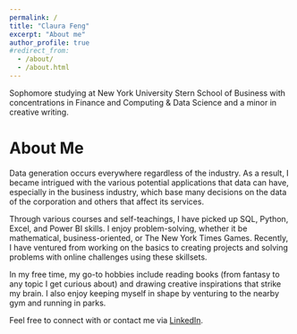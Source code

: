 ```yaml
---
permalink: /
title: "Claura Feng"
excerpt: "About me"
author_profile: true
#redirect_from: 
  - /about/
  - /about.html
---
```


Sophomore studying at New York University Stern School of Business with concentrations in Finance and Computing & Data Science and a minor in creative writing.

About Me
======

Data generation occurs everywhere regardless of the industry. As a result, I became intrigued with the various potential applications that data can have, especially in the business industry, which base many decisions on the data of the corporation and others that affect its services.

Through various courses and self-teachings, I have picked up SQL, Python, Excel, and Power BI skills. I enjoy problem-solving, whether it be mathematical, business-oriented, or The New York Times Games. Recently, I have ventured from working on the basics to creating projects and solving problems with online challenges using these skillsets.

In my free time, my go-to hobbies include reading books (from fantasy to any topic I get curious about) and drawing creative inspirations that strike my brain. I also enjoy keeping myself in shape by venturing to the nearby gym and running in parks.

Feel free to connect with or contact me via [LinkedIn](https://www.linkedin.com/in/claurafeng/).
